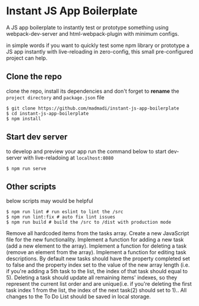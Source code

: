 # Instant JS App Boilerplate
A JS app boilerplate to instantly test or prototype something
using webpack-dev-server and html-webpack-plugin with minimum configs.

in simple words if you want to quickly test some npm library or prototype a JS app instantly
with live-reloading in zero-config, this small pre-configured project can help.

## Clone the repo
clone the repo, install its dependencies and
don't forget to **rename** the `project directory` and `package.json` file
```console
$ git clone https://github.com/madmadi/instant-js-app-boilerplate
$ cd instant-js-app-boilerplate
$ npm install
```

## Start dev server
to develop and preview your app run the command below to start dev-server
with live-reladoing at `localhost:8080`
```console
$ npm run serve
```

## Other scripts
below scripts may would be helpful
```console
$ npm run lint # run eslint to lint the /src
$ npm run lint:fix # auto fix lint issues
$ npm run build # build the /src to /dist with production mode
```
Remove all hardcoded items from the tasks array.
Create a new JavaScript file for the new functionality.
Implement a function for adding a new task (add a new element to the array).
Implement a function for deleting a task (remove an element from the array).
Implement a function for editing task descriptions.
By default new tasks should have the property completed set to false and the property index set to the value of the new array length (i.e. if you're adding a 5th task to the list, the index of that task should equal to 5).
Deleting a task should update all remaining items' indexes, so they represent the current list order and are unique(i.e. if you're deleting the first task index 1 from the list, the index of the next task(2) should set to 1)..
All changes to the To Do List should be saved in local storage.